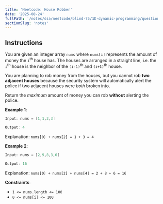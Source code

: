 ```yaml
---
title: 'Neetcode: House Robber'
date: '2025-08-24'
fullPath: '/notes/dsa/neetcode/blind-75/1D-dynamic-programming/question-02'
sectionSlug: 'notes'
---
```


## Instructions

You are given an integer array `nums` where `nums[i]` represents the amount of money the <code>i</code><sup>th</sup> house has. The houses are arranged in a straight line, i.e. the <code>i</code><sup>th</sup> house is the neighbor of the <code>(i-1)</code><sup>th</sup> and <code>(i+1)</code><sup>th</sup> house.

You are planning to rob money from the houses, but you cannot rob **two adjacent houses** because the security system will automatically alert the police if two adjacent houses were _both_ broken into.

Return the _maximum_ amount of money you can rob **without** alerting the police.

**Example 1**:

```java
Input: nums = [1,1,3,3]

Output: 4
```

Explanation: `nums[0] + nums[2] = 1 + 3 = 4`

**Example 2**:

```java
Input: nums = [2,9,8,3,6]

Output: 16
```

Explanation: `nums[0] + nums[2] + nums[4] = 2 + 8 + 6 = 16`

**Constraints**:

- `1 <= nums.length <= 100`
- `0 <= nums[i] <= 100`
